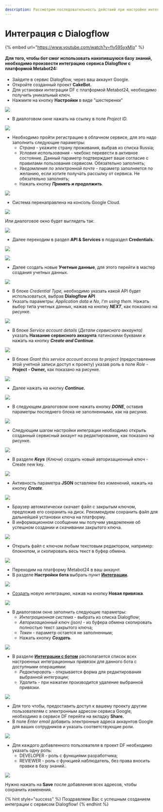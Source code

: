 ```yaml
---
description: Рассмотрим последовательность действий при настройке интеграции с Dialogflow
---
```


# Интеграция с Dialogflow

{% embed url="https://www.youtube.com/watch?v=fly595yxMIo" %}

#### Для того, чтобы бот смог использовать накопившуюся базу знаний, необходимо произвести интеграцию сервиса Dialogflow с платформой Metabot24: <a href="#dlya-sozdaniya-uchetnoi-zapisi-na-platforme-metabot24-neobkhodimo" id="dlya-sozdaniya-uchetnoi-zapisi-na-platforme-metabot24-neobkhodimo"></a>

* Зайдите в сервис Dialogflow, через ваш аккаунт Google.
* Откройте созданный проект **CakeBot.**
* Для установки интеграции DF с платформой Metabot24, необходимо получить уникальный ключ.
* Нажмите на кнопку **Настройки** в виде "шестеренки"&#x20;

![](<../.gitbook/assets/image (104).png>)

* В диалоговом окне нажать на ссылку в поле _Project ID._

![](<../.gitbook/assets/izobrazhenie (289).png>)

* Необходимо пройти регистрацию в облачном сервисе, для это надо заполнить следующие параметры:
  * _Страна_ - укажите страну проживания, выбрав из списка Russia;
  * _Условия использования_  - чекбокс перевести в активное состояние. Данный параметр подтверждает ваше согласие с правилами пользования  сервисом. Обязательно заполнять;
  * _Уведомления по электронной почте_ - параметр заполняется по желанию, если хотите получать рассылку от сервиса. Не обязательно заполнять;
  * Нажать кнопку _**Принять и продолжить**_.&#x20;

![](<../.gitbook/assets/image (151).png>)

* Система перенаправлена на консоль Google Cloud.

![](<../.gitbook/assets/изображение (13).png>)

Или диалоговое окно будет выглядеть так:

![](<../.gitbook/assets/izobrazhenie (395).png>)

* Далее переходим в раздел **API & Services** в подраздел **Credentials.**

![](../.gitbook/assets/изображение.png)

![](<../.gitbook/assets/izobrazhenie (39).png>)

* Далее создать новые **Учетные данные**, для этого перейти в мастер создания учетных данных.

![](<../.gitbook/assets/izobrazhenie (252).png>)

* В блоке _Credential Type,_ необходимо указать какой API будет использоваться, выбрав **Dialogflow API**&#x20;
* &#x20;Указать параметры: _Application data_ и _No, I'm using them_. Нажать выбор типа учетных данных, нажав на кнопку _**NEXT**_, как показано на рисунке.

![](<../.gitbook/assets/изображение (10).png>)

* В блоке _Service account details_ (_Детали сервисного аккаунта)_ указать **Название сервисного аккаунта** латинскими буквами и нажать на кнопку _**Create and Continue**_.

![](<../.gitbook/assets/изображение (17).png>)

* &#x20; В блоке _Grant this service account access to project_ (предоставление этой учетной записи доступ к проекту) указав роль в поле _Role_ - **Project - Owner,** как показано на рисунке.&#x20;

![](<../.gitbook/assets/изображение (2).png>)

* Далее нажать на кнопку _**Continue.**_

![](<../.gitbook/assets/изображение (16).png>)

* В следующем диалоговом окне нажать кнопку _**DONE**_, оставив параметры последнего блока не заполненными, как на рисунке.

![](<../.gitbook/assets/изображение (8).png>)

* Следующим шагом настройки интеграции необходимо открыть созданный сервисный аккаунт на редактирование, как показано на рисунке.

![](<../.gitbook/assets/изображение (3).png>)

* В разделе _**Keys**_ (Ключи) создать новый авторизационный ключ - Create new key.

![](<../.gitbook/assets/изображение (12).png>)

* Активность параметра **JSON** оставляем без изменений, нажать на кнопку _**Create**_.

![](<../.gitbook/assets/изображение (6).png>)

* Браузер автоматически скачает файл с закрытым ключом, предложив его сохранить на диск. Рекомендуем сохранить файл для дальнейшей установки ключа на платформу.
* В информационном сообщении мы получим уведомление об успешном создании и скачивании закрытого ключа.

![](<../.gitbook/assets/изображение (1).png>)

* Открыть файл с ключом любым текстовым редактором, например: блокнотом, и скопировать весь текст в буфер обмена.

![](<../.gitbook/assets/izobrazhenie (40).png>)

* Переходим на платформу Metabot24 в ваш аккаунт.
* В разделе **Настройки бота** выбрать пункт [**Интеграции**](https://app.metabot24.com/bot-integration)**.**

![](<../.gitbook/assets/image (98).png>)

* [Создать](https://metabot24.com/bot-integration/create) новую интеграцию, нажав на кнопку **Новая привязка**.

![](<../.gitbook/assets/image (186).png>)

* В диалоговом окне заполнить следующие параметры:
  * _Интеграционная система_ - выбрать из списка Dialogflow;
  * _Авторизационный ключ (json)_ - из буфера обмена скопировать полностью текст закрытого ключа;
  * _Токен_ - параметр остается не заполненным;
  * Нажать кнопку _**Создать**_.

![](<../.gitbook/assets/image (171).png>)

* В разделе [**Интеграции с ботом**](https://app.metabot24.com/bot-integration) располагается список всех настроенных интеграционных привязок для данного бота с доступными операциями:&#x20;
  * _Редактировать_ - открывается форма для редактирования выбранной интеграции;
  * _Удалить -_ при нажатии производится удаление выбранной привязки.

![](<../.gitbook/assets/image (114).png>)

* Для того чтобы, предоставить доступ к вашему проекту другим пользователям с электронным адресом сервиса Google, необходимо в сервисе DF перейти на вкладку **Share.**
* В поле _Enter email_ добавить электронные адреса аккаунтов Google для ваших сотрудников и указать соответствующие роли.

![](<../.gitbook/assets/image (233).png>)

* Для каждого добавленного пользователя в проект DF необходимо указать одну роль:&#x20;
  * DEVELOPER - роль с функциями разработчика;
  * REVIEWER - роль с функцией наблюдатель, без права вносить правки в базу знаний..

![](<../.gitbook/assets/image (59).png>)

Нужно нажать на **Save** после добавления всех адресов, чтобы сохранить изменения.

{% hint style="success" %}
Поздравляем Вас с успешным созданием интеграции с сервисом Dialogflow!
{% endhint %}

